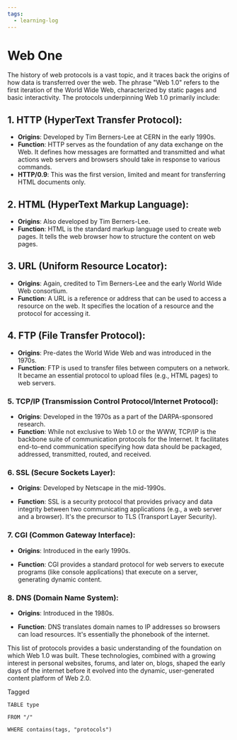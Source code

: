 ```yaml
---
tags:
  - learning-log
---
```



# Web One

The history of web protocols is a vast topic, and it traces back the origins of how data is transferred over the web. The phrase "Web 1.0" refers to the first iteration of the World Wide Web, characterized by static pages and basic interactivity. The protocols underpinning Web 1.0 primarily include:

## 1. **HTTP (HyperText Transfer Protocol)**:

- **Origins**: Developed by Tim Berners-Lee at CERN in the early 1990s.
- **Function**: HTTP serves as the foundation of any data exchange on the Web. It defines how messages are formatted and transmitted and what actions web servers and browsers should take in response to various commands.
- **HTTP/0.9**: This was the first version, limited and meant for transferring HTML documents only.
## 2. **HTML (HyperText Markup Language)**:

- **Origins**: Also developed by Tim Berners-Lee.
- **Function**: HTML is the standard markup language used to create web pages. It tells the web browser how to structure the content on web pages.
## 3. **URL (Uniform Resource Locator)**:

- **Origins**: Again, credited to Tim Berners-Lee and the early World Wide Web consortium.  
- **Function**: A URL is a reference or address that can be used to access a resource on the web. It specifies the location of a resource and the protocol for accessing it.

## 4. **FTP (File Transfer Protocol)**:

- **Origins**: Pre-dates the World Wide Web and was introduced in the 1970s.
- **Function**: FTP is used to transfer files between computers on a network. It became an essential protocol to upload files (e.g., HTML pages) to web servers.  

### 5. **TCP/IP (Transmission Control Protocol/Internet Protocol)**:

- **Origins**: Developed in the 1970s as a part of the DARPA-sponsored research.
- **Function**: While not exclusive to Web 1.0 or the WWW, TCP/IP is the backbone suite of communication protocols for the Internet. It facilitates end-to-end communication specifying how data should be packaged, addressed, transmitted, routed, and received.

### 6. **SSL (Secure Sockets Layer)**:

- **Origins**: Developed by Netscape in the mid-1990s.
    
- **Function**: SSL is a security protocol that provides privacy and data integrity between two communicating applications (e.g., a web server and a browser). It's the precursor to TLS (Transport Layer Security).
    

### 7. **CGI (Common Gateway Interface)**:

- **Origins**: Introduced in the early 1990s.
    
- **Function**: CGI provides a standard protocol for web servers to execute programs (like console applications) that execute on a server, generating dynamic content.
    

### 8. **DNS (Domain Name System)**:

- **Origins**: Introduced in the 1980s.
    
- **Function**: DNS translates domain names to IP addresses so browsers can load resources. It's essentially the phonebook of the internet.
    

This list of protocols provides a basic understanding of the foundation on which Web 1.0 was built. These technologies, combined with a growing interest in personal websites, forums, and later on, blogs, shaped the early days of the internet before it evolved into the dynamic, user-generated content platform of Web 2.0.


Tagged 

```dataview
TABLE type

FROM "/"

WHERE contains(tags, "protocols")
```